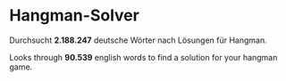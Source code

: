 # Hangman-Solver
Durchsucht **2.188.247** deutsche Wörter nach Lösungen für Hangman.

Looks through **90.539** english words to find a solution for your hangman game.
